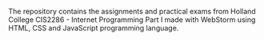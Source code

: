 The repository contains the assignments and practical exams from Holland College CIS2286 - Internet Programming Part I made with WebStorm using HTML, CSS and JavaScript programming language.
